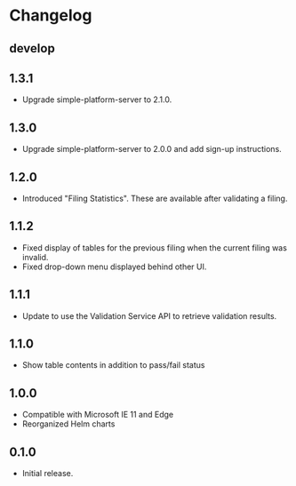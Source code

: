 # Changelog

## develop

## 1.3.1
- Upgrade simple-platform-server to 2.1.0.

## 1.3.0
- Upgrade simple-platform-server to 2.0.0 and add sign-up instructions.

## 1.2.0
- Introduced "Filing Statistics". These are available after validating a
  filing.

## 1.1.2
- Fixed display of tables for the previous filing when the current filing was
  invalid.
- Fixed drop-down menu displayed behind other UI.

## 1.1.1
- Update to use the Validation Service API to retrieve validation results.

## 1.1.0
- Show table contents in addition to pass/fail status

## 1.0.0
- Compatible with Microsoft IE 11 and Edge
- Reorganized Helm charts

## 0.1.0
- Initial release.
